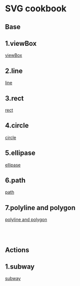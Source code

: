 # SVG cookbook

## Base

1.viewBox
----------
[viewBox](https://github.com/kallsave/svg-cookbook/tree/master/base/01.viewBox)

2.line
----------
[line](https://github.com/kallsave/svg-cookbook/tree/master/base/02.line)

3.rect
----------
[rect](https://github.com/kallsave/svg-cookbook/tree/master/base/03.rect)

4.circle
----------
[circle](https://github.com/kallsave/svg-cookbook/tree/master/base/04.circle)

5.ellipase
----------
[ellipase](https://github.com/kallsave/svg-cookbook/tree/master/base/05.ellipase)

6.path
----------
[path](https://github.com/kallsave/svg-cookbook/tree/master/base/06.path)

7.polyline and polygon
----------
[polyline and polygon](https://github.com/kallsave/svg-cookbook/tree/master/base/07.polyline)

<br>
<br>

## Actions
1.subway
----------
[subway](https://github.com/kallsave/svg-cookbook/tree/master/actions/subway)